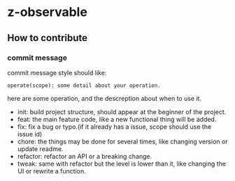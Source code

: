 # z-observable

## How to contribute

### commit message

commit message style should like:

```
operate(scope): some detail about your operation.
```

here are some operation, and the descreption about when to use it.

* init: build project structure, should appear at the beginner of the project.
* feat: the main feature code, like a new functional thing will be added.
* fix: fix a bug or typo.(if it already has a issue, scope should use the issue id)
* chore: the things may be done for several times, like changing version or update readme.
* refactor: refactor an API or a breaking change.
* tweak: same with refactor but the level is lower than it, like changing the UI or rewrite a function.

